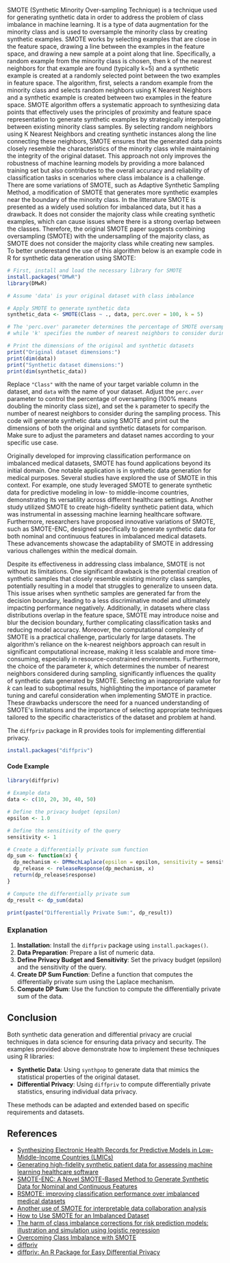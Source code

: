 
SMOTE (Synthetic Minority Over-sampling Technique) is a technique used for generating synthetic data in order to address the problem of class imbalance in machine learning. It is a type of data augmentation for the minority class and is used to oversample the minority class by creating synthetic examples. SMOTE works by selecting examples that are close in the feature space, drawing a line between the examples in the feature space, and drawing a new sample at a point along that line. Specifically, a random example from the minority class is chosen, then k of the nearest neighbors for that example are found (typically k=5) and a synthetic example is created at a randomly selected point between the two examples in feature space. The algorithm, first, selects a random example from the minority class and selects random neighbors using K Nearest Neighbors and a synthetic example is created between two examples in the feature space. SMOTE algorithm offers a systematic approach to synthesizing data points that effectively uses the principles of proximity and feature space representation to generate synthetic examples by strategically interpolating between existing minority class samples. By selecting random neighbors using K Nearest Neighbors and creating synthetic instances along the line connecting these neighbors, SMOTE ensures that the generated data points closely resemble the characteristics of the minority class while maintaining the integrity of the original dataset. This approach not only improves the robustness of machine learning models by providing a more balanced training set but also contributes to the overall accuracy and reliability of classification tasks in scenarios where class imbalance is a challenge. There are some variations of SMOTE, such as Adaptive Synthetic Sampling Method, a modification of SMOTE that generates more synthetic examples near the boundary of the minority class. In the litterature SMOTE is presented as a widely used solution for imbalanced data, but it has a drawback. It does not consider the majority class while creating synthetic examples, which can cause issues where there is a strong overlap between the classes. Therefore, the original SMOTE paper suggests combining oversampling (SMOTE) with the undersampling of the majority class, as SMOTE does not consider the majority class while creating new samples. To better underestand the use of this algorithm below is an example code in R for synthetic data generation using SMOTE:

```R
# First, install and load the necessary library for SMOTE
install.packages("DMwR")
library(DMwR)

# Assume 'data' is your original dataset with class imbalance

# Apply SMOTE to generate synthetic data
synthetic_data <- SMOTE(Class ~ ., data, perc.over = 100, k = 5)

# The 'perc.over' parameter determines the percentage of SMOTE oversampling,
# while 'k' specifies the number of nearest neighbors to consider during sampling.

# Print the dimensions of the original and synthetic datasets
print("Original dataset dimensions:")
print(dim(data))
print("Synthetic dataset dimensions:")
print(dim(synthetic_data))
```

Replace `"Class"` with the name of your target variable column in the dataset, and `data` with the name of your dataset. Adjust the `perc.over` parameter to control the percentage of oversampling (100% means doubling the minority class size), and set the `k` parameter to specify the number of nearest neighbors to consider during the sampling process. This code will generate synthetic data using SMOTE and print out the dimensions of both the original and synthetic datasets for comparison. Make sure to adjust the parameters and dataset names according to your specific use case.

Originally developed for improving classification performance on imbalanced medical datasets, SMOTE has found applications beyond its initial domain. One notable application is in synthetic data generation for medical purposes. Several studies have explored the use of SMOTE in this context. For example, one study leveraged SMOTE to generate synthetic data for predictive modeling in low- to middle-income countries, demonstrating its versatility across different healthcare settings. Another study utilized SMOTE to create high-fidelity synthetic patient data, which was instrumental in assessing machine learning healthcare software. Furthermore, researchers have proposed innovative variations of SMOTE, such as SMOTE-ENC, designed specifically to generate synthetic data for both nominal and continuous features in imbalanced medical datasets. These advancements showcase the adaptability of SMOTE in addressing various challenges within the medical domain.

Despite its effectiveness in addressing class imbalance, SMOTE is not without its limitations. One significant drawback is the potential creation of synthetic samples that closely resemble existing minority class samples, potentially resulting in a model that struggles to generalize to unseen data. This issue arises when synthetic samples are generated far from the decision boundary, leading to a less discriminative model and ultimately impacting performance negatively. Additionally, in datasets where class distributions overlap in the feature space, SMOTE may introduce noise and blur the decision boundary, further complicating classification tasks and reducing model accuracy. Moreover, the computational complexity of SMOTE is a practical challenge, particularly for large datasets. The algorithm's reliance on the k-nearest neighbors approach can result in significant computational increase, making it less scalable and more time-consuming, especially in resource-constrained environments. Furthermore, the choice of the parameter _k_, which determines the number of nearest neighbors considered during sampling, significantly influences the quality of synthetic data generated by SMOTE. Selecting an inappropriate value for _k_ can lead to suboptimal results, highlighting the importance of parameter tuning and careful consideration when implementing SMOTE in practice. These drawbacks underscore the need for a nuanced understanding of SMOTE's limitations and the importance of selecting appropriate techniques tailored to the specific characteristics of the dataset and problem at hand.







The `diffpriv` package in R provides tools for implementing differential privacy.


```r
install.packages("diffpriv")
```

#### **Code Example**

```r
library(diffpriv)

# Example data
data <- c(10, 20, 30, 40, 50)

# Define the privacy budget (epsilon)
epsilon <- 1.0

# Define the sensitivity of the query
sensitivity <- 1

# Create a differentially private sum function
dp_sum <- function(x) {
  dp_mechanism <- DPMechLaplace(epsilon = epsilon, sensitivity = sensitivity)
  dp_release <- releaseResponse(dp_mechanism, x)
  return(dp_release$response)
}

# Compute the differentially private sum
dp_result <- dp_sum(data)

print(paste("Differentially Private Sum:", dp_result))
```

### **Explanation**

1. **Installation**: Install the `diffpriv` package using `install.packages()`.
2. **Data Preparation**: Prepare a list of numeric data.
3. **Define Privacy Budget and Sensitivity**: Set the privacy budget (epsilon) and the sensitivity of the query.
4. **Create DP Sum Function**: Define a function that computes the differentially private sum using the Laplace mechanism.
5. **Compute DP Sum**: Use the function to compute the differentially private sum of the data.

## **Conclusion**

Both synthetic data generation and differential privacy are crucial techniques in data science for ensuring data privacy and security. The examples provided above demonstrate how to implement these techniques using R libraries:

- **Synthetic Data**: Using `synthpop` to generate data that mimics the statistical properties of the original dataset.
- **Differential Privacy**: Using `diffpriv` to compute differentially private statistics, ensuring individual data privacy.

These methods can be adapted and extended based on specific requirements and datasets.



## References

- [Synthesizing Electronic Health Records for Predictive Models in Low-Middle-Income Countries (LMICs)](https://www.ncbi.nlm.nih.gov/pmc/articles/PMC10295936/) 
- [Generating high-fidelity synthetic patient data for assessing machine learning healthcare software](https://www.nature.com/articles/s41746-020-00353-9)
- [SMOTE-ENC: A Novel SMOTE-Based Method to Generate Synthetic Data for Nominal and Continuous Features](https://www.mdpi.com/2571-5577/4/1/18)
- [RSMOTE: improving classification performance over imbalanced medical datasets](https://www.ncbi.nlm.nih.gov/pmc/articles/PMC7292850/)
- [Another use of SMOTE for interpretable data collaboration analysis](https://www.sciencedirect.com/science/article/pii/S0957417423008874)
- [How to Use SMOTE for an Imbalanced Dataset](https://www.turing.com/kb/smote-for-an-imbalanced-dataset)
- [The harm of class imbalance corrections for risk prediction models: illustration and simulation using logistic regression](https://academic.oup.com/jamia/article/29/9/1525/6605096)
- [Overcoming Class Imbalance with SMOTE ](https://www.blog.trainindata.com/overcoming-class-imbalance-with-smote/)
- [diffpriv](https://github.com/brubinstein/diffpriv)
- [diffpriv: An R Package for Easy Differential Privacy](https://cran.r-project.org/web/packages/diffpriv/vignettes/diffpriv.pdf) 

